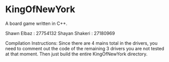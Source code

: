 # KingOfNewYork
A board game written in C++.

Shawn Elbaz : 27754132
Shayan Shakeri : 27180969

Compilation Instructions:
Since there are 4 mains total in the drivers, you need to comment out the code of the remaining 3 drivers you are not tested at that moment.
Then just build the entire KingOfNewYork directory.



